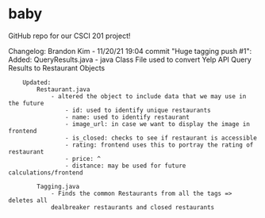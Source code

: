 # baby

GitHub repo for our CSCI 201 project!

Changelog:
    Brandon Kim - 11/20/21 19:04 commit "Huge tagging push #1":
        Added:
            QueryResults.java
                - java Class File used to convert Yelp API Query Results to Restaurant Objects
        
        Updated:
            Restaurant.java
                - altered the object to include data that we may use in the future
                    - id: used to identify unique restaurants
                    - name: used to identify restaurant
                    - image_url: in case we want to display the image in frontend
                    - is_closed: checks to see if restaurant is accessible
                    - rating: frontend uses this to portray the rating of restaurant
                    - price: ^
                    - distance: may be used for future calculations/frontend
            
            Tagging.java
                - Finds the common Restaurants from all the tags => deletes all
                dealbreaker restaurants and closed restaurants
